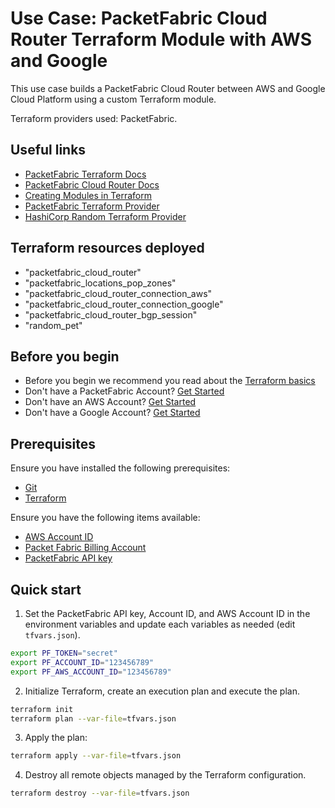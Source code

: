 # Use Case: PacketFabric Cloud Router Terraform Module with AWS and Google

This use case builds a PacketFabric Cloud Router between AWS and Google Cloud Platform using a custom Terraform module.

Terraform providers used: PacketFabric.


## Useful links

- [PacketFabric Terraform Docs](https://docs.packetfabric.com/api/terraform/)
- [PacketFabric Cloud Router Docs](https://docs.packetfabric.com/cr/)
- [Creating Modules in Terraform](https://developer.hashicorp.com/terraform/language/modules/develop)
- [PacketFabric Terraform Provider](https://registry.terraform.io/providers/PacketFabric/packetfabric)
- [HashiCorp Random Terraform Provider](https://registry.terraform.io/providers/hashicorp/random)

## Terraform resources deployed

- "packetfabric_cloud_router"
- "packetfabric_locations_pop_zones"
- "packetfabric_cloud_router_connection_aws"
- "packetfabric_cloud_router_connection_google"
- "packetfabric_cloud_router_bgp_session"
- "random_pet"

## Before you begin

- Before you begin we recommend you read about the [Terraform basics](https://www.terraform.io/intro)
- Don't have a PacketFabric Account? [Get Started](https://docs.packetfabric.com/intro/)
- Don't have an AWS Account? [Get Started](https://aws.amazon.com/free/)
- Don't have a Google Account? [Get Started](https://cloud.google.com/free)

## Prerequisites

Ensure you have installed the following prerequisites:

- [Git](https://git-scm.com/downloads)
- [Terraform](https://learn.hashicorp.com/tutorials/terraform/install-cli)

Ensure you have the following items available:

- [AWS Account ID](https://docs.aws.amazon.com/IAM/latest/UserGuide/console_account-alias.html)
- [Packet Fabric Billing Account](https://docs.packetfabric.com/api/examples/account_uuid/)
- [PacketFabric API key](https://docs.packetfabric.com/admin/my_account/keys/)

## Quick start

1. Set the PacketFabric API key, Account ID, and AWS Account ID in the environment variables and update each variables as needed (edit ``tfvars.json``).

```sh
export PF_TOKEN="secret"
export PF_ACCOUNT_ID="123456789"
export PF_AWS_ACCOUNT_ID="123456789"
```

2. Initialize Terraform, create an execution plan and execute the plan.

```sh
terraform init
terraform plan --var-file=tfvars.json
```

3. Apply the plan:

```sh
terraform apply --var-file=tfvars.json
```

4. Destroy all remote objects managed by the Terraform configuration.

```sh
terraform destroy --var-file=tfvars.json
```

